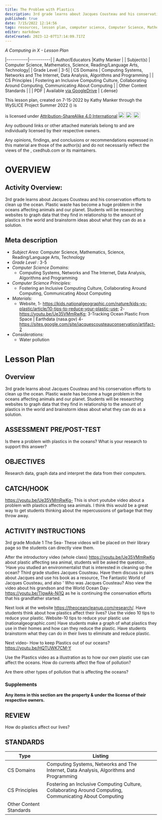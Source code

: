 ```yaml
---
title: The Problem with Plastics
description: 3rd grade learns about Jacques Cousteau and his conservation efforts to clean up the ocean.  Plastic waste has become a huge problem in the oceans affecting animals and our planet.  Students will be researching websites to graph data that they find in relationship to the amount of plastics in the world and brainstorm ideas about what they can do as a solution.
published: true
date: 7/15/2022 12:14:56
tags: resources, lesson plan, computer science, Computer Science, Mathematics, Science, Reading/Language Arts, Technology 
editor: markdown
dateCreated: 2023-12-07T17:14:09.717Z
---
```

*A Computing in X - Lesson Plan*

|-----------|-----------|
| Author/Educators |Kathy Manker |
| Subject(s) | Computer Science, Mathematics, Science, Reading/Language Arts, Technology|
| Grade Level | 3-5|
| CS Domains | Computing Systems, Networks and The Internet, Data Analysis, Algorithms and Programming |
| CS Principles | Fostering an Inclusive Computing Culture, Collaborating Around Computing, Communicating About Computing |
| Other Content Standards |  | 
| PDF | Available [via GoogleDrive]() |
{.dense}






This lesson plan, created on 7-15-2022 by Kathy Manker through the  WySLICE Project Summer 2022 () is  <p xmlns:cc="http://creativecommons.org/ns#" >  is licensed under <a href="http://creativecommons.org/licenses/by-sa/4.0/?ref=chooser-v1" target="_blank" rel="license noopener noreferrer" style="display:inline-block;">Attribution-ShareAlike 4.0 International<img style="height:22px!important;margin-left:3px;vertical-align:text-bottom;" src="https://mirrors.creativecommons.org/presskit/icons/cc.svg?ref=chooser-v1"><img style="height:22px!important;margin-left:3px;vertical-align:text-bottom;" src="https://mirrors.creativecommons.org/presskit/icons/by.svg?ref=chooser-v1"><img style="height:22px!important;margin-left:3px;vertical-align:text-bottom;" src="https://mirrors.creativecommons.org/presskit/icons/sa.svg?ref=chooser-v1"></a></p>


Any outbound links or other attached materials belong to and are individually licensed by their respective owners. 


Any opinions, findings, and conclusions or recommendations expressed in this material are those of the author(s) and do not necessarily reflect the views of the , cxedhub.com or its maintainers.


# OVERVIEW
## Activity Overview:  
3rd grade learns about Jacques Cousteau and his conservation efforts to clean up the ocean.  Plastic waste has become a huge problem in the oceans affecting animals and our planet.  Students will be researching websites to graph data that they find in relationship to the amount of plastics in the world and brainstorm ideas about what they can do as a solution.
## Meta description
+ *Subject Area:* Computer Science, Mathematics, Science, Reading/Language Arts, Technology 
+ *Grade Level :* 3-5 
+ *Computer Science Domains:*
   + Computing Systems, Networks and The Internet, Data Analysis, Algorithms and Programming
+ *Computer Science Principles:*
   + Fostering an Inclusive Computing Culture, Collaborating Around Computing, Communicating About Computing
+ *Materials:* 
   + Website, 1- https://kids.nationalgeographic.com/nature/kids-vs-plastic/article/10-tips-to-reduce-your-plastic-use;   2-https://youtu.be/Ue35VMmRwKg;  3-Tracking Ocean Plastic From Space | Earthdata (nasa.gov) 4-https://sites.google.com/site/jacquescousteauconservation/artifact-2
+ *Considerations:*
   + Water pollution


# Lesson Plan
## Overview
3rd grade learns about Jacques Cousteau and his conservation efforts to clean up the ocean.  Plastic waste has become a huge problem in the oceans affecting animals and our planet.  Students will be researching websites to graph data that they find in relationship to the amount of plastics in the world and brainstorm ideas about what they can do as a solution.
## ASSESSMENT PRE/POST-TEST
Is there a problem with plastics in the oceans?  What is your research to support this answer?
## OBJECTIVES
Research data, graph data and interpret the data from their computers.


## CATCH/HOOK
https://youtu.be/Ue35VMmRwKg- This is  short youtube video about a problem with plastics affecting sea animals.  I think this would be a great way to get students thinking about the repercussions of garbage that they throw away.


## ACTIVITY INSTRUCTIONS
3rd grade Module 1 The Sea- These videos will be placed on their library page so the students can directly view them.


After the introductory video (whole class) https://youtu.be/Ue35VMmRwKg about plastic affecting sea animal, students will be asked the question , 'Have you studied an environmentalist that is interested in cleaning up the ocean?  Third grade studies Jacques Cousteau.  Have them discuss in pairs about Jacques and use his book as a resource, The Fantastic World of Jacques Cousteau, and also ' Who was Jacques Cousteau?   Also view the video about his grandson and the World Ocean Day-https://youtu.be/TlgwAk-Nj1Q as he is continuing the conservation efforts that his grandfather started.


Next look at the website https://theoceancleanup.com/research/. 
Have students think about how plastics affect their lives?
Use the video 10 tips to reduce your plastic. Website-10 tips to reduce your plastic use (nationalgeographic.com) Have students make a graph of what plastics they use in their homes and how can they reduce the plastic.  Have students brainstorm what they can do in their lives to eliminate and reduce plastic.  


Next video- How to keep Plastics out of  our oceans? https://youtu.be/HQTUWK7CM-Y


Use the Plastics video as a illustration as to how our own plastic use can affect the oceans.  How do currents affect the flow of pollution?


Are there other types of pollution that is affecting the oceans?


### Supplements
**Any items in this section are the property & under the license of their respective owners.**






## REVIEW
How do plastics affect our lives?
## STANDARDS        
| Type | Listing | 
|-----------|-----------|
| CS Domains  | Computing Systems, Networks and The Internet, Data Analysis, Algorithms and Programming|
| CS Principles   | Fostering an Inclusive Computing Culture, Collaborating Around Computing, Communicating About Computing|
| Other Content Standards |   |